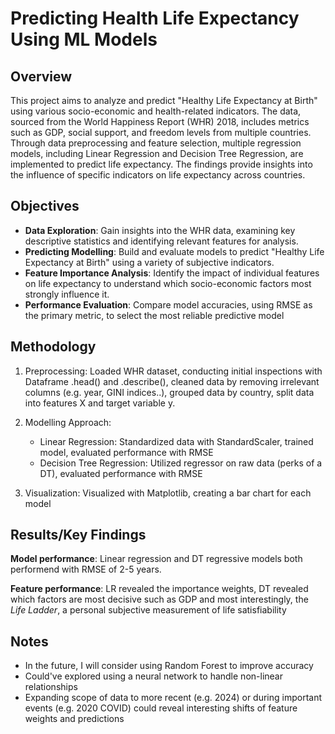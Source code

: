 <h1> Predicting Health Life Expectancy Using ML Models </h1>

<h2> Overview </h2>
This project aims to analyze and predict "Healthy Life Expectancy at Birth" using 
various socio-economic and health-related indicators. The data, sourced from the 
World Happiness Report (WHR) 2018, includes metrics such as GDP, social support, and 
freedom levels from multiple countries. Through data preprocessing and feature 
selection, multiple regression models, including Linear Regression and Decision Tree Regression,
are implemented to predict life expectancy. The findings provide insights into the influence
of specific indicators on life expectancy across countries.

<h2> Objectives </h2>

- **Data Exploration**: Gain insights into the WHR data, examining key descriptive statistics
and identifying relevant features for analysis.
- **Predicting Modelling**: Build and evaluate models to predict "Healthy Life Expectancy at Birth"
using a variety of subjective indicators.
- **Feature Importance Analysis**: Identify the impact of individual features on life expectancy
to understand which socio-economic factors most strongly influence it.
- **Performance Evaluation**: Compare model accuracies, using RMSE as the primary metric, to select the most
reliable predictive model

<h2> Methodology </h2>

1. Preprocessing: Loaded WHR dataset, conducting initial inspections with Dataframe .head() and .describe(),
   cleaned data by removing irrelevant columns (e.g. year, GINI indices..), grouped data by country, split data
   into features X and target variable y.
   
3. Modelling Approach:
   - Linear Regression: Standardized data with StandardScaler, trained model, evaluated performance with RMSE
   - Decision Tree Regression: Utilized regressor on raw data (perks of a DT), evaluated performance with RMSE
    
4. Visualization: Visualized with Matplotlib, creating a bar chart for each model

<h2> Results/Key Findings </h2>

**Model performance**: Linear regression and DT regressive models both performend with RMSE of 2-5 years.

**Feature performance**: LR revealed the importance weights, DT revealed which factors are most decisive such as GDP
and most interestingly, the *Life Ladder*, a personal subjective measurement of life satisfiability 

<h2> Notes </h2>

- In the future, I will consider using Random Forest to improve accuracy
- Could've explored using a neural network to handle non-linear relationships
- Expanding scope of data to more recent (e.g. 2024) or during important events (e.g. 2020 COVID) could
  reveal interesting shifts of feature weights and predictions 
